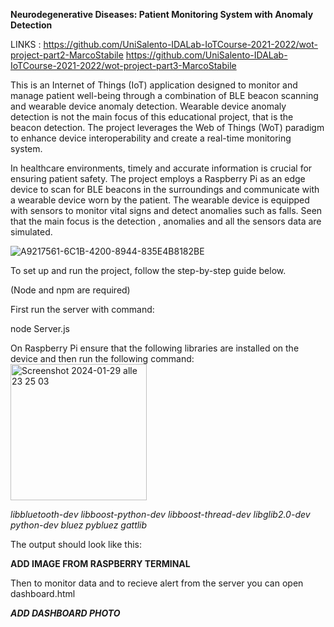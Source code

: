 **Neurodegenerative Diseases: Patient Monitoring System with Anomaly Detection**

LINKS : 
https://github.com/UniSalento-IDALab-IoTCourse-2021-2022/wot-project-part2-MarcoStabile
https://github.com/UniSalento-IDALab-IoTCourse-2021-2022/wot-project-part3-MarcoStabile

This is an Internet of Things (IoT) application designed to monitor and manage patient well-being through a combination of BLE beacon scanning and wearable device anomaly detection.
Wearable device anomaly detection is not the main focus of this educational project, that is the beacon detection.
The project leverages the Web of Things (WoT) paradigm to enhance device interoperability and create a real-time monitoring system.

In healthcare environments, timely and accurate information is crucial for ensuring patient safety. 
The project employs a Raspberry Pi as an edge device to scan for BLE beacons in the surroundings and communicate with a wearable device worn by the patient. 
The wearable device is equipped with sensors to monitor vital signs and detect anomalies such as falls. Seen that the main focus is the detection , anomalies and all the 
sensors data are simulated. 

![A9217561-6C1B-4200-8944-835E4B8182BE](https://github.com/UniSalento-IDALab-IoTCourse-2021-2022/wot-project-part1-MarcoStabile/assets/105797309/c321a90d-9993-454d-b2af-bb0f7425559c)

To set up and run the project, follow the step-by-step guide below.

(Node and npm are required)

First run the server with command:

node Server.js

On Raspberry Pi ensure that the following libraries are installed on the device and then run the following command:
<img width="218" alt="Screenshot 2024-01-29 alle 23 25 03" src="https://github.com/UniSalento-IDALab-IoTCourse-2021-2022/wot-project-part1-MarcoStabile/assets/105797309/35adb5a8-44d5-4e8e-b0a8-71a53d78cb0f">

*libbluetooth-dev
libboost-python-dev 
libboost-thread-dev 
libglib2.0-dev 
python-dev 
bluez 
pybluez 
gattlib*

The output should look like this:

****ADD IMAGE FROM RASPBERRY TERMINAL****

Then to monitor data and to recieve alert from the server you can open dashboard.html

***ADD DASHBOARD PHOTO***


